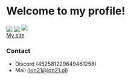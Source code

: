 # Welcome to my profile!

<img src="https://github-readme-stats.vercel.app/api/?username=lon21&show_icons=true&include_all_commits&theme=dark" align="center">
<img src="https://github-readme-stats.vercel.app/api/top-langs/?username=lon21&theme=dark" align="center">
<img src="https://komarev.com/ghpvc/?username=lon21&color=000000">
</br>
<a href="https://lon21.pl">My site</a>
</br>

### Contact
 - Discord (452581229649461258)
 - Mail (lon21@lon21.pl)
